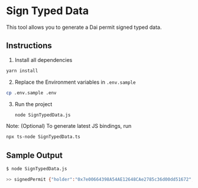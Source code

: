 # Sign Typed Data
This tool allows you to generate a Dai permit signed typed data.

## Instructions

1. Install all dependencies

 ```bash
yarn install
```

2. Replace the Environment variables in `.env.sample`
```bash
cp .env.sample .env
```

3. Run the project
   ```bash
   node SignTypedData.js
   ```

Note: (Optional) To generate latest JS bindings, run

   ```bash
   npx ts-node SignTypedData.ts
   ```


## Sample Output

```bash
$ node SignTypedData.js

>> signedPermit {"holder":"0x7e00664398A54AE12648CAe2785c36d00dd51672","spender":"0xd3a67F512c338f63c3f81818eFD763fF8C916B73","expiry":1648277766,"allowed":true,"nonce":9,"v":28,"r":"0xc40490abb8a14b2305d1da0f50a280a929c427b5d54d94d1c5c6acbcaff7409e","s":"0x7367c5a4ac22a184b8d56a52f07ba7a16ed4c2569e2d3dcea393fa6c44e5b64d"}
```